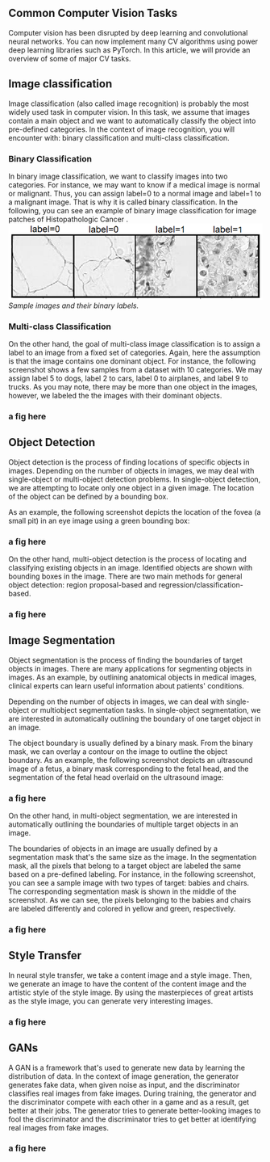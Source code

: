 
## Common Computer Vision Tasks

Computer vision has been disrupted by deep learning and convolutional neural networks. You can now implement many CV algorithms
using power deep learning libraries such as PyTorch. In this article, we will provide an overview of some of major CV tasks.


## Image classification
Image classification (also called image recognition) is probably the most widely used task in computer
vision. In this task, we assume that images contain a main object and we want to automatically 
classify the object into pre-defined categories. In the context of image recognition, you will encounter with: binary classification
and multi-class classification. 

### Binary Classification
In binary image classification, we want to classify images into two categories. For
instance, we may want to know if a medical image is normal or malignant. Thus, you can assign label=0 to a normal image and 
label=1 to a malignant image. That is why it is called binary classification. In the following, you can see an example of 
binary image classification for image patches of Histopathologic Cancer .
![Binary image classification](/images/cv_overview/binary_image_classification.png)*Sample images and their binary labels.*

### Multi-class Classification
On the other hand, the goal of multi-class image classification is to assign a label to an image from a fixed set of
categories. Again, here the assumption is that the image contains one dominant object. 
For instance, the following screenshot shows a few samples from a dataset with 10 categories. We may
assign label 5 to dogs, label 2 to cars, label 0 to airplanes, and label 9 to trucks. As you may note, there may be more than
one object in the images, however, we labeled the the images with their dominant objects.
### a fig here

## Object Detection
Object detection is the process of finding locations of specific objects in images. Depending
on the number of objects in images, we may deal with single-object or multi-object
detection problems. In single-object detection, we are attempting to
locate only one object in a given image. The location of the object can be defined by a
bounding box.

As an example, the following screenshot depicts the location of the fovea (a small pit) in an
eye image using a green bounding box:
### a fig here

On the other hand, multi-object detection is the process of locating and classifying existing objects in an image.
Identified objects are shown with bounding boxes in the image. There are two main methods for
general object detection: region proposal-based and regression/classification-based. 
### a fig here


## Image Segmentation
Object segmentation is the process of finding the boundaries of target objects in
images. There are many applications for segmenting objects in images. As an example, by
outlining anatomical objects in medical images, clinical experts can learn useful information
about patients' conditions.

Depending on the number of objects in images, we can deal with single-object or multiobject
segmentation tasks. In single-object segmentation, we are
interested in automatically outlining the boundary of one target object in an image.

The object boundary is usually defined by a binary mask. From the binary mask, we can
overlay a contour on the image to outline the object boundary. As an example, the
following screenshot depicts an ultrasound image of a fetus, a binary mask corresponding
to the fetal head, and the segmentation of the fetal head overlaid on the ultrasound image:
### a fig here

On the other hand, in multi-object segmentation, we are interested in automatically outlining
the boundaries of multiple target objects in an image.

The boundaries of objects in an image are usually defined by a segmentation mask that's
the same size as the image. In the segmentation mask, all the pixels that belong to a target
object are labeled the same based on a pre-defined labeling. For instance, in the following
screenshot, you can see a sample image with two types of target: babies and chairs. The
corresponding segmentation mask is shown in the middle of the screenshot. As we can see,
the pixels belonging to the babies and chairs are labeled differently and colored in yellow
and green, respectively.
### a fig here

## Style Transfer
In neural style transfer, we take a content image and a style image. Then, we generate an
image to have the content of the content image and the artistic style of the style image.
By using the masterpieces of great artists as the style image, you can 
generate very interesting images.
### a fig here

## GANs
A GAN is a framework that's used to generate new data by learning the distribution of data. In the context of image generation, the generator generates fake data, when given noise as
input, and the discriminator classifies real images from fake images. During training, the
generator and the discriminator compete with each other in a game and as a result, get
better at their jobs. The generator tries to generate better-looking images to fool the
discriminator and the discriminator tries to get better at identifying real images from fake
images.
### a fig here


